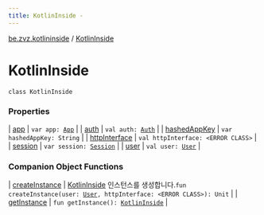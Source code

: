 ```yaml
---
title: KotlinInside - 
---
```


[be.zvz.kotlininside](../index.html) / [KotlinInside](./index.html)

# KotlinInside

`class KotlinInside`

### Properties

| [app](app.html) | `var app: `[`App`](../../be.zvz.kotlininside.security/-app/index.html) |
| [auth](auth.html) | `val auth: `[`Auth`](../../be.zvz.kotlininside.security/-auth/index.html) |
| [hashedAppKey](hashed-app-key.html) | `var hashedAppKey: String` |
| [httpInterface](http-interface.html) | `val httpInterface: <ERROR CLASS>` |
| [session](session.html) | `var session: `[`Session`](../../be.zvz.kotlininside.session/-session/index.html) |
| [user](user.html) | `val user: `[`User`](../../be.zvz.kotlininside.session.user/-user/index.html) |

### Companion Object Functions

| [createInstance](create-instance.html) | [KotlinInside](./index.html) 인스턴스를 생성합니다.`fun createInstance(user: `[`User`](../../be.zvz.kotlininside.session.user/-user/index.html)`, httpInterface: <ERROR CLASS>): Unit` |
| [getInstance](get-instance.html) | `fun getInstance(): `[`KotlinInside`](./index.html) |

